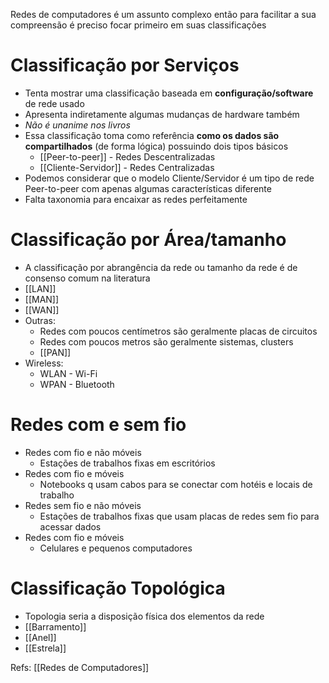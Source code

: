 Redes de computadores é um assunto complexo então para facilitar a sua compreensão é preciso focar primeiro em suas classificações
# Classificação por Serviços

- Tenta mostrar uma classificação baseada em **configuração/software** de rede usado
- Apresenta indiretamente algumas mudanças de hardware também
- *Não é unanime nos livros*
- Essa classificação toma como referência **como os dados são compartilhados** (de forma lógica) possuindo dois tipos básicos
	- [[Peer-to-peer]] - Redes Descentralizadas
	- [[Cliente-Servidor]] - Redes Centralizadas
- Podemos considerar que o modelo Cliente/Servidor é um tipo de rede Peer-to-peer com apenas algumas características diferente
- Falta taxonomia para encaixar as redes perfeitamente
# Classificação por Área/tamanho

- A classificação por abrangência da rede ou tamanho da rede é de consenso comum na literatura
- [[LAN]]
- [[MAN]]
- [[WAN]]
- Outras:
	- Redes com poucos centímetros são geralmente placas de circuitos
	- Redes com poucos metros são geralmente sistemas, clusters
	- [[PAN]]
- Wireless:
	- WLAN - Wi-Fi
	- WPAN - Bluetooth
# Redes com e sem fio

- Redes com fio e não móveis
	- Estações de trabalhos fixas em escritórios
- Redes com fio e móveis
	- Notebooks q usam cabos para se conectar com hotéis e locais de trabalho
- Redes sem fio e não móveis
	- Estações de trabalhos fixas que usam placas de redes sem fio para acessar dados
- Redes com fio e móveis
	- Celulares e pequenos computadores
# Classificação Topológica

- Topologia seria a disposição física dos elementos da rede
- [[Barramento]]
- [[Anel]]
- [[Estrela]]

Refs: [[Redes de Computadores]]